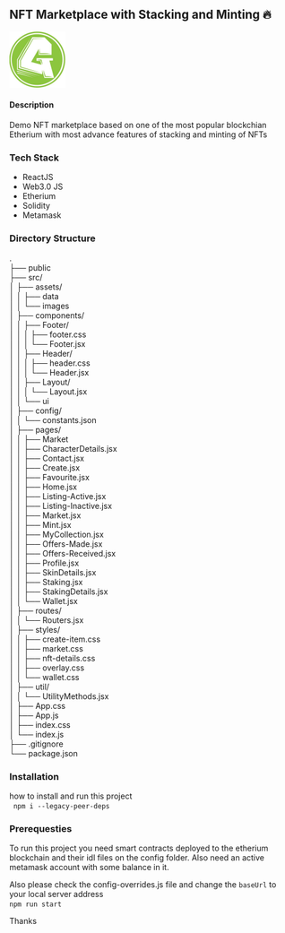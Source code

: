 ## NFT Marketplace with Stacking and Minting 🔥
<img src="src/assets/images/logo.jpg" width="100" height="100">

#### Description
Demo NFT marketplace based on one of the most popular blockchian Etherium
with most advance features of stacking and minting of NFTs

### Tech Stack
<ul>
    <li>ReactJS</li>
    <li>Web3.0 JS</li>
    <li>Etherium</li>
    <li>Solidity</li>
    <li>Metamask</li>
</ul>

### Directory Structure

. <br>
├── public <br>
├── src/ <br>
│   ├── assets/ <br>
│   │   ├── data <br>
│   │   └── images <br>
│   ├── components/ <br>
│   │   ├── Footer/ <br>
│   │   │   ├── footer.css <br>
│   │   │   └── Footer.jsx <br>
│   │   ├── Header/ <br>
│   │   │   ├── header.css <br>
│   │   │   └── Header.jsx <br>
│   │   ├── Layout/ <br>
│   │   │   └── Layout.jsx <br>
│   │   └── ui <br>
│   ├── config/ <br>
│   │   └── constants.json <br>
│   ├── pages/ <br>
│   │   ├── Market <br>
│   │   ├── CharacterDetails.jsx <br>
│   │   ├── Contact.jsx <br>
│   │   ├── Create.jsx <br>
│   │   ├── Favourite.jsx <br>
│   │   ├── Home.jsx <br>
│   │   ├── Listing-Active.jsx <br>
│   │   ├── Listing-Inactive.jsx <br>
│   │   ├── Market.jsx <br>
│   │   ├── Mint.jsx <br>
│   │   ├── MyCollection.jsx <br>
│   │   ├── Offers-Made.jsx <br>
│   │   ├── Offers-Received.jsx <br>
│   │   ├── Profile.jsx <br>
│   │   ├── SkinDetails.jsx <br>
│   │   ├── Staking.jsx <br>
│   │   ├── StakingDetails.jsx <br>
│   │   └── Wallet.jsx <br>
│   ├── routes/ <br>
│   │   └── Routers.jsx <br>
│   ├── styles/ <br>
│   │   ├── create-item.css <br>
│   │   ├── market.css <br>
│   │   ├── nft-details.css <br>
│   │   ├── overlay.css <br>
│   │   └── wallet.css <br>
│   ├── util/ <br>
│   │   └── UtilityMethods.jsx <br>
│   ├── App.css <br>
│   ├── App.js <br>
│   ├── index.css <br>
│   └── index.js <br>
├── .gitignore <br>
└── package.json <br>

### Installation
how to install and run this project <br>
``` npm i --legacy-peer-deps```
### Prerequesties
To run this project you need smart contracts deployed
to the etherium blockchain and their idl files
on the config folder.
Also need an active metamask account with some balance in it.

Also please check the config-overrides.js file and change the
```baseUrl``` to your local server address
<br>
```npm run start```


Thanks